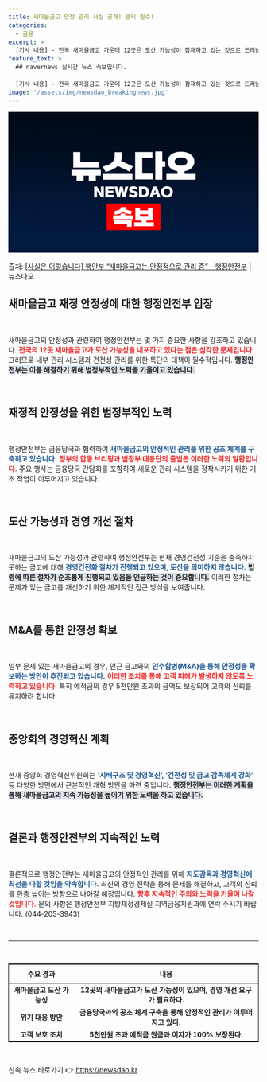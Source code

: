 ```yaml
---
title: 새마을금고 안정 관리 사실 공개! 클릭 필수!
categories:
  - 금융
excerpt: >
  [기사 내용] - 전국 새마을금고 가운데 12곳은 도산 가능성이 잠재하고 있는 것으로 드러남 - 내부관리 시…
feature_text: >
  ## navernews 실시간 뉴스 속보입니다.

  [기사 내용] - 전국 새마을금고 가운데 12곳은 도산 가능성이 잠재하고 있는 것으로 드러남 - 내부관리 시…
image: '/assets/img/newsdao_breakingnews.jpg'
---
```


![뉴스다오 속보](/assets/img/newsdao_breakingnews.jpg)

<p>출처: <a href="https://newsdao.kr/2144" rel="dofollow">[사실은 이렇습니다] 행안부 “새마을금고는 안정적으로 관리 중” - 행정안전부</a> | 뉴스다오</p>

<h2 data-ke-size="size26">새마을금고 재정 안정성에 대한 행정안전부 입장</h2>

<p data-ke-size="size16">&nbsp;</p>

새마을금고의 안정성과 관련하여 행정안전부는 몇 가지 중요한 사항을 강조하고 있습니다. <b><span style="color: #ee2323;">전국의 12곳 새마을금고가 도산 가능성을 내포하고 있다는 점은 심각한 문제입니다.</span></b> 그러므로 내부 관리 시스템과 건전성 관리를 위한 특단의 대책이 필수적입니다. <b><span style="background-color: #21538527;">행정안전부는 이를 해결하기 위해 범정부적인 노력을 기울이고 있습니다.</span></b> 

<p data-ke-size="size16">&nbsp;</p>

<h2 data-ke-size="size26">재정적 안정성을 위한 범정부적인 노력</h2>

<p data-ke-size="size16">&nbsp;</p>

행정안전부는 금융당국과 협력하여 <b><span style="color: #1a5490;">새마을금고의 안정적인 관리를 위한 공조 체계를 구축하고 있습니다.</span></b> <b><span style="color: #ee2323;"> 정부의 합동 브리핑과 범정부 대응단의 출범은 이러한 노력의 일환입니다.</span></b> 주요 행사는 금융당국 간담회를 포함하여 새로운 관리 시스템을 정착시키기 위한 기초 작업이 이루어지고 있습니다. 

<p data-ke-size="size16">&nbsp;</p>

<h2 data-ke-size="size26">도산 가능성과 경영 개선 절차</h2>

<p data-ke-size="size16">&nbsp;</p>

새마을금고의 도산 가능성과 관련하여 행정안전부는 현재 경영건전성 기준을 충족하지 못하는 금고에 대해 <b><span style="color: #1a5490;">경영건전화 절차가 진행되고 있으며, 도산을 의미하지 않습니다.</span></b> <b><span style="background-color: #21538527;">법령에 따른 절차가 순조롭게 진행되고 있음을 언급하는 것이 중요합니다.</span></b> 이러한 절차는 문제가 있는 금고를 개선하기 위한 체계적인 접근 방식을 보여줍니다. 

<p data-ke-size="size16">&nbsp;</p>

<h2 data-ke-size="size26">M&A를 통한 안정성 확보</h2>

<p data-ke-size="size16">&nbsp;</p>

일부 문제 있는 새마을금고의 경우, 인근 금고와의 <b><span style="color: #1a5490;">인수합병(M&A)을 통해 안정성을 확보하는 방안이 추진되고 있습니다.</span></b> <b><span style="color: #ee2323;">이러한 조치를 통해 고객 피해가 발생하지 않도록 노력하고 있습니다.</span></b> 특히 예적금의 경우 5천만원 초과의 금액도 보장되어 고객의 신뢰를 유지하려 합니다. 

<p data-ke-size="size16">&nbsp;</p>

<h2 data-ke-size="size26">중앙회의 경영혁신 계획</h2>

<p data-ke-size="size16">&nbsp;</p>

현재 중앙회 경영혁신위원회는 <b><span style="color: #1a5490;">‘지배구조 및 경영혁신’, ‘건전성 및 금고 감독체계 강화’</span></b> 등 다양한 방면에서 근본적인 개혁 방안을 마련 중입니다. <b><span style="background-color: #21538527;">행정안전부는 이러한 계획을 통해 새마을금고의 지속 가능성을 높이기 위한 노력을 하고 있습니다.</span></b> 

<p data-ke-size="size16">&nbsp;</p>

<h2 data-ke-size="size26">결론과 행정안전부의 지속적인 노력</h2>

<p data-ke-size="size16">&nbsp;</p>

결론적으로 행정안전부는 새마을금고의 안정적인 관리를 위해 <b><span style="color: #1a5490;">지도감독과 경영혁신에 최선을 다할 것임을 약속합니다.</span></b> 최신의 경영 전략을 통해 문제를 해결하고, 고객의 신뢰를 한층 높이는 방향으로 나아갈 예정입니다. <b><span style="color: #ee2323;">향후 지속적인 주의와 노력을 기울여 나갈 것입니다.</span></b> 문의 사항은 행정안전부 지방재정경제실 지역금융지원과에 연락 주시기 바랍니다. (044-205-3943) 

<p data-ke-size="size16">&nbsp;</p>

<hr>

<p data-ke-size="size16">&nbsp;</p>

<table style="width: 100%; border-collapse: collapse; border: 1px solid #000;">
    <thead>
        <tr>
            <th style="text-align: center; height: 30px;"><b>주요 경과</b></th>
            <th style="text-align: center; height: 30px;"><b>내용</b></th>
        </tr>
    </thead>
    <tbody>
        <tr>
            <td style="text-align: center; height: 17px;"><b>새마을금고 도산 가능성</b></td>
            <td style="text-align: center; height: 17px;"><b>12곳의 새마을금고가 도산 가능성이 있으며, 경영 개선 요구가 필요하다.</b></td>
        </tr>
        <tr>
            <td style="text-align: center; height: 17px;"><b>위기 대응 방안</b></td>
            <td style="text-align: center; height: 17px;"><b>금융당국과의 공조 체계 구축을 통해 안정적인 관리가 이루어지고 있다.</b></td>
        </tr>
        <tr>
            <td style="text-align: center; height: 17px;"><b>고객 보호 조치</b></td>
            <td style="text-align: center; height: 17px;"><b>5천만원 초과 예적금 원금과 이자가 100% 보장된다.</b></td>
        </tr>
    </tbody>
</table>

<p data-ke-size="size16">&nbsp;</p> 

신속 뉴스 바로가기 👉 <a href="https://newsdao.kr" rel="dofollow">https://newsdao.kr</a>


